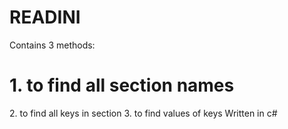 # READINI
Contains 3 methods:
<H1> 1. to find all section names</H1>
  2. to find all keys in section
  3. to find values of keys
Written in c#
